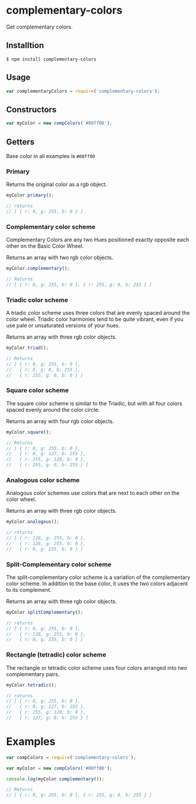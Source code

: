 # complementary-colors

Get complementary colors.

## Installtion

```console
$ npm install complementary-colors
```

## Usage

```js
var complementaryColors = require('complementary-colors');
```

## Constructors

```js
var myColor = new compColors('#00ff00');
```

## Getters

Base color in all examples is `#00ff00`

### Primary 

Returns the original color as a rgb object.

```js
myColor.primary();

// returns
// [ { r: 0, g: 255, b: 0 } ]
```

### Complementary color scheme

Complementary Colors are any two Hues positioned exactly opposite each other on the Basic Color Wheel. 

Returns an array with two rgb color objects.

```js
myColor.complementary();

// Returns
// [ { r: 0, g: 255, b: 0 }, { r: 255, g: 0, b: 255 } ]
```

### Triadic color scheme 

A triadic color scheme uses three colors that are evenly spaced around the color wheel. Triadic color harmonies tend to be quite vibrant, even if you use pale or unsaturated versions of your hues.

Returns an array with three rgb color objects.

```js
myColor.triad();

// Returns
// [ { r: 0, g: 255, b: 0 },
//   { r: 0, g: 0, b: 255 },
//   { r: 255, g: 0, b: 0 } ]
```
   
### Square color scheme

The square color scheme is similar to the Triadic, but with all four colors spaced evenly around the color circle.

Returns an array with four rgb color objects.

```js
myColor.square();

// Returns
// [ { r: 0, g: 255, b: 0 },
//   { r: 0, g: 127, b: 255 },
//   { r: 255, g: 128, b: 0 },
//   { r: 255, g: 0, b: 255 } ]
```

### Analogous color scheme

Analogous color schemes use colors that are next to each other on the color wheel.

Returns an array with three rgb color objects.

```js    
myColor.analogous();

// returns 
// [ { r: 128, g: 255, b: 0 },
//   { r: 128, g: 255, b: 0 },
//   { r: 0, g: 255, b: 0 } ]
```

### Split-Complementary color scheme 

The split-complementary color scheme is a variation of the complementary color scheme. In addition to the base color, it uses the two colors adjacent to its complement.

Returns an array with three rgb color objects.

```js
myColor.splitComplementary();

// returns 
// [ { r: 0, g: 255, b: 0 },
//   { r: 128, g: 255, b: 0 },
//   { r: 0, g: 255, b: 0 } ]
```

### Rectangle (tetradic) color scheme 

The rectangle or tetradic color scheme uses four colors arranged into two complementary pairs.

```js
myColor.tetradic();

// returns
// [ { r: 0, g: 255, b: 0 },
//   { r: 0, g: 127, b: 255 },
//   { r: 255, g: 128, b: 0 },
//   { r: 127, g: 0, b: 255 } ]
```
    
# Examples

```js
var compColors = require('complementary-colors');

var myColor = new compColors('#00ff00');

console.log(myColor.complementary());

// Returns
// [ { r: 0, g: 255, b: 0 }, { r: 255, g: 0, b: 255 } ]
```
